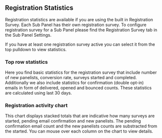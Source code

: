 ## Registration Statistics

Registration statistics are available if you are using the built in Registration Survey. Each Sub Panel has their own registration survey. To configure registration survey for a Sub Panel please find the Registration Survey tab in the Sub Panel Settings.

If you have at least one registration survey active you can select it from the top pulldown to view statistics.

### Top row statistics
Here you find basic statistics for the registration survey that include number of new panelists, conversion rate, surveys started and completed. Additionally we also include statistics for confirmation (double opt-in) emails in form of delivered, opened and bounced counts. These statistics are calculated using last 30 days.

### Registration activity chart
This chart displays stacked totals that are indicative how many surveys are started, pending email confirmation and new panelists. The pending confirmation email count and the new panelists counts are substracted from the started. You can mouse over each column on the chart to view details.
